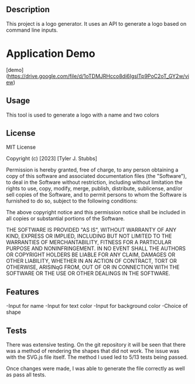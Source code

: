 ## Description

This project is a logo generator. It uses an API to generate a logo based on command line inputs.

# Application Demo

[demo] (https://drive.google.com/file/d/1oTDMJRHcco8di6IgslTp9PoC2oT_GY2w/view)


## Usage

This tool is used to generate a logo with a name and two colors

## License

MIT License

Copyright (c) [2023] [Tyler J. Stubbs]

Permission is hereby granted, free of charge, to any person obtaining a copy
of this software and associated documentation files (the "Software"), to deal
in the Software without restriction, including without limitation the rights
to use, copy, modify, merge, publish, distribute, sublicense, and/or sell
copies of the Software, and to permit persons to whom the Software is
furnished to do so, subject to the following conditions:

The above copyright notice and this permission notice shall be included in all
copies or substantial portions of the Software.

THE SOFTWARE IS PROVIDED "AS IS", WITHOUT WARRANTY OF ANY KIND, EXPRESS OR
IMPLIED, INCLUDING BUT NOT LIMITED TO THE WARRANTIES OF MERCHANTABILITY,
FITNESS FOR A PARTICULAR PURPOSE AND NONINFRINGEMENT. IN NO EVENT SHALL THE
AUTHORS OR COPYRIGHT HOLDERS BE LIABLE FOR ANY CLAIM, DAMAGES OR OTHER
LIABILITY, WHETHER IN AN ACTION OF CONTRACT, TORT OR OTHERWISE, ARISINqG FROM,
OUT OF OR IN CONNECTION WITH THE SOFTWARE OR THE USE OR OTHER DEALINGS IN THE
SOFTWARE.


## Features

-Input for name
-Input for text color
-Input for background color
-Choice of shape

## Tests

There was extensive testing. On the git repository it will be seen that there was a method of rendering the shapes that did not work. The issue was with the SVG.js file itself. The method I used led to 5/13 tests being passed. 

Once changes were made, I was able to generate the file correctly as well as pass all tests.